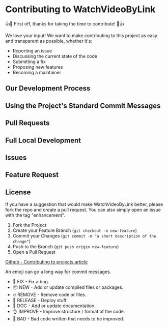 # Contributing to WatchVideoByLink
👍🎉 First off, thanks for taking the time to contribute! 🎉👍

We love your input! We want to make contributing to this project as easy and transparent as possible, whether it's:
- Reporting an issue
- Discussing the current state of the code
- Submitting a fix
- Proposing new features
- Becoming a maintainer

## Our Development Process

## Using the Project's Standard Commit Messages

## Pull Requests

## Full Local Development

## Issues

## Feature Request

## License

If you have a suggestion that would make WatchVideoByLink better, please fork the repo and create a pull request. You can also simply open an issue with the tag "enhancement".

1. Fork the Project
2. Create your Feature Branch (`git checkout -b new-feature`)
3. Commit your Changes (`git commit -m "a short description of the change"`)
4. Push to the Branch (`git push origin new-feature`)
5. Open a Pull Request
    
[Github - Contributing to projects article](https://docs.github.com/en/get-started/quickstart/contributing-to-projects) 

An emoji can go a long way for commit messages.

- 🐛 FIX - Fix a bug.
- 📦 NEW - Add or update compiled files or packages.
- 🔥 REMOVE - Remove code or files.
- 🚀 RELEASE - Deploy stuff.
- 📖 DOC - Add or update documentation.
- 👌 IMPROVE - Improve structure / format of the code.
- 💩 BAD - Bad code written that needs to be improved.
